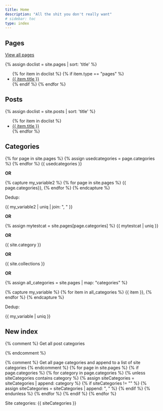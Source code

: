 ```yaml
---
title: Home
description: "All the shit you don't really want"
# sidebar: toc
type: index
---
```


## Pages

[View all pages](https://tlourey.github.io/pages/)

{% assign doclist = site.pages | sort: 'title' %}
<ul>
{% for item in doclist %}
  {% if item.type == "pages" %}
    <li><a href="{{ item.url }}">{{ item.title }}</a></li>
  {% endif %}
{% endfor %}
</ul>

## Posts

{% assign doclist = site.posts | sort: 'title' %}
<ul>
{% for item in doclist %}
    <li><a href="{{ item.url }}">{{ item.title }}</a></li>
{% endfor %}
</ul>

## Categories

{% for page in site.pages %}
{% assign usedcategories = page.categories %}
{% endfor %}
{{ usedcategories }}

**OR**

{% capture my_variable2 %}
{% for page in site.pages %}
{{ page.categories}},
{% endfor %}
{% endcapture %}

Dedup:

{{ my_variable2 | uniq | join: ", " }}

**OR**

{% assign mytestcat = site.pages[page.categories] %}
{{ mytestcat | uniq }}

**OR**

{{ site.category }}

**OR**

{{ site.collections }}

**OR**

{% assign all_categories = site.pages | map: "categories" %}

{% capture my_variable %}
{% for item in all_categories %}
{{ item }},
{% endfor %}
{% endcapture %}

Dedup:

{{ my_variable | uniq }}

## New index

{% comment %} Get all post categories
<!-- {% for post in site.posts %}
  {% for category in post.categories %}
    {% unless siteCategories contains category %}
      {% if siteCategories != "" %}
        {% assign siteCategories = siteCategories | append: ", " %}
      {% endif %}
      {% assign siteCategories = siteCategories | append: category %}
    {% endunless %}
  {% endfor %}
{% endfor %} -->
{% endcomment %}

{% comment %} Get all page categories and append to a list of site categories {% endcomment %}
{% for page in site.pages %}
  {% if page.categories %}
    {% for category in page.categories %}
      {% unless siteCategories contains category %}
        {% assign siteCategories = siteCategories | append: category %}
        {% if siteCategories != "" %}
          {% assign siteCategories = siteCategories | append: ", " %}
        {% endif %}
      {% endunless %}
    {% endfor %}
  {% endif %}
{% endfor %}

Site categories: {{ siteCategories }}

